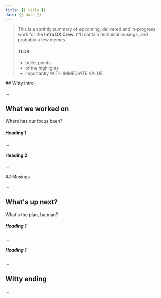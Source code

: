 ```yaml
---
title: {{ title }}
date: {{ date }}
---
```


> This is a sprintly summary of upcoming, delivered and in-progress work for the **Infra DX Crew**.
> It'll contain technical musings, <SOMETHING ELSE> and probably a few memes.
>
> #### TLDR
> 
> - bullet points
> - of the highlights
> - importantly WITH IMMEDIATE VALUE

## Witty intro

...

## What we worked on

Where has our focus been?

#### Heading 1

...

#### Heading 2

...


## Musings

...

## What's up next?

What's the plan, batman?

##### Heading 1

...

##### Heading 1

...

## Witty ending

...